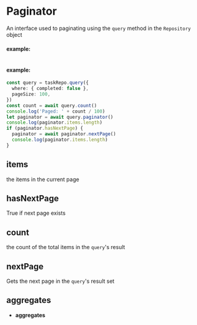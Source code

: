 # Paginator
An interface used to paginating using the `query` method in the `Repository` object


#### example:
```ts

```


#### example:
```ts
const query = taskRepo.query({
  where: { completed: false },
  pageSize: 100,
})
const count = await query.count()
console.log('Paged: ' + count / 100)
let paginator = await query.paginator()
console.log(paginator.items.length)
if (paginator.hasNextPage) {
  paginator = await paginator.nextPage()
  console.log(paginator.items.length)
}
```
## items
the items in the current page
## hasNextPage
True if next page exists
## count
the count of the total items in the `query`'s result
## nextPage
Gets the next page in the `query`'s result set
## aggregates
* **aggregates**
